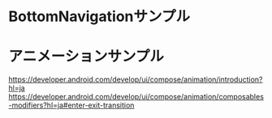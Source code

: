 # BottomNavigationサンプル



# アニメーションサンプル
https://developer.android.com/develop/ui/compose/animation/introduction?hl=ja
https://developer.android.com/develop/ui/compose/animation/composables-modifiers?hl=ja#enter-exit-transition
